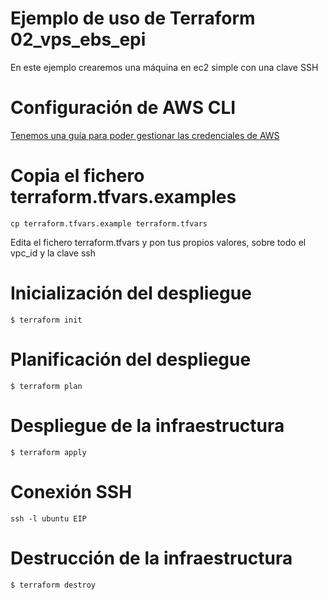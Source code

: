 # Ejemplo de uso de Terraform 02_vps_ebs_epi
En este ejemplo crearemos una máquina en ec2 simple con una clave SSH

# Configuración de AWS CLI
[Tenemos una guía para poder gestionar las credenciales de AWS](https://cursosdedesarrollo.com/2020/08/infraestructura-uso-de-terraform-instalacion-y-configuraciones-basicas/)
# Copia el fichero terraform.tfvars.examples
<code>cp terraform.tfvars.example terraform.tfvars</code>

Edita el fichero terraform.tfvars y pon tus propios valores, sobre todo el vpc_id y la clave ssh
# Inicialización del despliegue
<code>$ terraform init</code>
# Planificación del despliegue
<code>$ terraform plan</code>
# Despliegue de la infraestructura
<code>$ terraform apply</code>
# Conexión SSH
<code>ssh -l ubuntu EIP</code>
# Destrucción de la infraestructura
<code>$ terraform destroy</code>